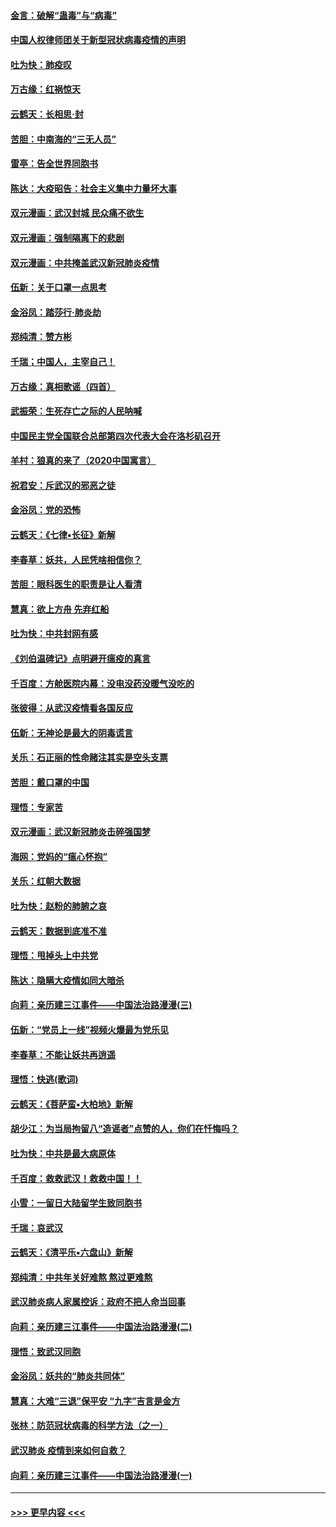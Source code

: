 #### [金言：破解“蛊毒”与“病毒”](../pages/nsc993/n11864103.md?t=02130955) 
#### [中国人权律师团关于新型冠状病毒疫情的声明](../pages/nsc993/n11864249.md?t=02130955) 
#### [吐为快：肺疫叹](../pages/nsc993/n11864027.md?t=02130955) 
#### [万古缘：红祸惊天](../pages/nsc993/n11864079.md?t=02130955) 
#### [云鹤天：长相思‧封](../pages/nsc993/n11864006.md?t=02130955) 
#### [苦胆：中南海的“三无人员”](../pages/nsc993/n11862997.md?t=02130955) 
#### [雷亭：告全世界同胞书](../pages/nsc993/n11862572.md?t=02130955) 
#### [陈达：大疫昭告：社会主义集中力量坏大事](../pages/nsc993/n11859419.md?t=02130955) 
#### [双元漫画：武汉封城 民众痛不欲生](../pages/nsc993/n11859287.md?t=02130955) 
#### [双元漫画：强制隔离下的悲剧](../pages/nsc993/n11859244.md?t=02130955) 
#### [双元漫画：中共掩盖武汉新冠肺炎疫情](../pages/nsc993/n11858249.md?t=02130955) 
#### [伍新：关于口罩一点思考](../pages/nsc993/n11859195.md?t=02130955) 
#### [金浴凤：踏莎行‧肺炎劫](../pages/nsc993/n11858227.md?t=02130955) 
#### [郑纯清：赞方彬](../pages/nsc993/n11856803.md?t=02130955) 
#### [千瑞；中国人，主宰自己！](../pages/nsc993/n11856793.md?t=02130955) 
#### [万古缘：真相歌谣（四首）](../pages/nsc993/n11856263.md?t=02130955) 
#### [武振荣：生死存亡之际的人民呐喊](../pages/nsc993/n11856256.md?t=02130955) 
#### [中国民主党全国联合总部第四次代表大会在洛杉矶召开](../pages/nsc993/n11856344.md?t=02130955) 
#### [羊村：狼真的来了（2020中国寓言）](../pages/nsc993/n11856229.md?t=02130955) 
#### [祝君安：斥武汉的邪恶之徒](../pages/nsc993/n11855861.md?t=02130955) 
#### [金浴凤：党的恐怖](../pages/nsc993/n11855849.md?t=02130955) 
#### [云鹤天：《七律▪长征》新解](../pages/nsc993/n11855479.md?t=02130955) 
#### [李春草：妖共，人民凭啥相信你？](../pages/nsc993/n11855196.md?t=02130955) 
#### [苦胆：眼科医生的职责是让人看清](../pages/nsc993/n11853840.md?t=02130955) 
#### [慧真：欲上方舟 先弃红船](../pages/nsc993/n11853483.md?t=02130955) 
#### [吐为快：中共封网有感](../pages/nsc993/n11852575.md?t=02130955) 
#### [《刘伯温碑记》点明避开瘟疫的真言](../pages/nsc993/n11852128.md?t=02130955) 
#### [千百度：方舱医院内幕：没电没药没暖气没吃的](../pages/nsc993/n11850211.md?t=02130955) 
#### [张彼得：从武汉疫情看各国反应](../pages/nsc993/n11850102.md?t=02130955) 
#### [伍新：无神论是最大的阴毒谎言](../pages/nsc993/n11846129.md?t=02130955) 
#### [关乐：石正丽的性命赌注其实是空头支票](../pages/nsc993/n11846109.md?t=02130955) 
#### [苦胆：戴口罩的中国](../pages/nsc993/n11845576.md?t=02130955) 
#### [理悟：专家苦](../pages/nsc993/n11845564.md?t=02130955) 
#### [双元漫画：武汉新冠肺炎击碎强国梦](../pages/nsc993/n11843320.md?t=02130955) 
#### [海网：党妈的“瘟心怀抱”](../pages/nsc993/n11840740.md?t=02130955) 
#### [关乐：红朝大数据](../pages/nsc993/n11840675.md?t=02130955) 
#### [吐为快：赵粉的肺腑之哀](../pages/nsc993/n11840618.md?t=02130955) 
#### [云鹤天：数据到底准不准](../pages/nsc993/n11840325.md?t=02130955) 
#### [理悟：甩掉头上中共党](../pages/nsc993/n11838826.md?t=02130955) 
#### [陈达：隐瞒大疫情如同大暗杀](../pages/nsc993/n11838771.md?t=02130955) 
#### [向莉：亲历建三江事件——中国法治路漫漫(三)](../pages/nsc993/n11831825.md?t=02130955) 
#### [伍新：“党员上一线”视频火爆最为党乐见](../pages/nsc993/n11838200.md?t=02130955) 
#### [李春草：不能让妖共再逍遥](../pages/nsc993/n11838102.md?t=02130955) 
#### [理悟：快逃(歌词)](../pages/nsc993/n11838083.md?t=02130955) 
#### [云鹤天：《菩萨蛮▪大柏地》新解](../pages/nsc993/n11838059.md?t=02130955) 
#### [胡少江：为当局拘留八“造谣者”点赞的人，你们在忏悔吗？](../pages/nsc993/n11836801.md?t=02130955) 
#### [吐为快：中共是最大病原体](../pages/nsc993/n11836748.md?t=02130955) 
#### [千百度：救救武汉！救救中国！！](../pages/nsc993/n11836145.md?t=02130955) 
#### [小雪：一留日大陆留学生致同胞书](../pages/nsc993/n11834624.md?t=02130955) 
#### [千瑞：哀武汉](../pages/nsc993/n11833647.md?t=02130955) 
#### [云鹤天：《清平乐▪六盘山》新解](../pages/nsc993/n11833611.md?t=02130955) 
#### [郑纯清：中共年关好难熬 熬过更难熬](../pages/nsc993/n11833489.md?t=02130955) 
#### [武汉肺炎病人家属控诉：政府不把人命当回事](../pages/nsc993/n11833205.md?t=02130955) 
#### [向莉：亲历建三江事件——中国法治路漫漫(二)](../pages/nsc993/n11829102.md?t=02130955) 
#### [理悟：致武汉同胞](../pages/nsc993/n11831522.md?t=02130955) 
#### [金浴凤：妖共的“肺炎共同体”](../pages/nsc993/n11829448.md?t=02130955) 
#### [慧真：大难“三退”保平安 “九字”吉言是金方](../pages/nsc993/n11829501.md?t=02130955) 
#### [张林：防范冠状病毒的科学方法（之一）](../pages/nsc993/n11828618.md?t=02130955) 
#### [武汉肺炎 疫情到来如何自救？](../pages/nsc993/n11827632.md?t=02130955) 
#### [向莉：亲历建三江事件——中国法治路漫漫(一)](../pages/nsc993/n11827190.md?t=02130955) 

----
#### [ >>> 更早内容 <<< ](../indexes/nsc993-earlier.md)
